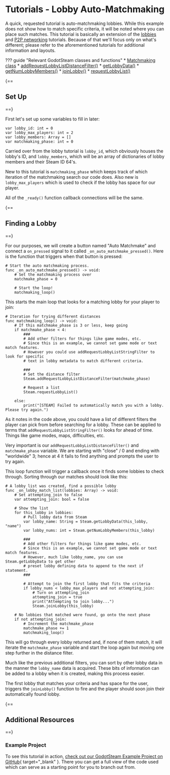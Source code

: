 # Tutorials - Lobby Auto-Matchmaking

A quick, requested tutorial is auto-matchmaking lobbies. While this example does not show how to match specific criteria, it will be noted where you can place such matches. This tutorial is basically an extension of the [lobbies](lobbies.md) and [P2P networking](p2p.md) tutorials. Because of that we'll focus only on what's different; please refer to the aforementioned tutorials for additional information and layouts.

??? guide "Relevant GodotSteam classes and functions"
	* [Matchmaking class](../classes/matchmaking.md)
		* [addRequestLobbyListDistanceFilter()](../classes/matchmaking.md#addrequestlobbylistdistancefilter)
		* [getLobbyData()](../classes/matchmaking.md#getlobbydata)
		* [getNumLobbyMembers()](../classes/matchmaking.md#getnumlobbymembers)
		* [joinLobby()](../classes/matchmaking.md#joinlobby)
		* [requestLobbyList()](../classes/matchmaking.md#requestlobbylist)

{==
## Set Up
==}

First let's set up some variables to fill in later:

```gdscript
var lobby_id: int = 0
var lobby_max_players: int = 2
var lobby_members: Array = []
var matchmaking_phase: int = 0
```

Carried over from the lobby tutorial is `lobby_id`, which obviously houses the lobby's ID, and `lobby_members`, which will be an array of dictionaries of lobby members and their Steam ID 64's.

New to this tutorial is `matchmaking_phase` which keeps track of which iteration of the matchmaking search our code does. Also new is `lobby_max_players` which is used to check if the lobby has space for our player.

All of the `_ready()` function callback connections will be the same.

{==
## Finding a Lobby
==}

For our purposes, we will create a button named "Auto Matchmake" and connect a `on_pressed` signal to it called `_on_auto_matchmake_pressed()`. Here is the function that triggers when that button is pressed:

```gdscript
# Start the auto matchmaking process.
func _on_auto_matchmake_pressed() -> void:
	# Set the matchmaking process over
	matchmake_phase = 0

	# Start the loop!
	matchmaking_loop()
```			

This starts the main loop that looks for a matching lobby for your player to join:

```gdscript
# Iteration for trying different distances
func matchmaking_loop() -> void:
	# If this matchmake_phase is 3 or less, keep going
	if matchmake_phase < 4:
		###
		# Add other filters for things like game modes, etc.
		# Since this is an example, we cannot set game mode or text match features.
		# However you could use addRequestLobbyListStringFilter to look for specific
		# text in lobby metadata to match different criteria.

		###
		# Set the distance filter
		Steam.addRequestLobbyListDistanceFilter(matchmake_phase)

		# Request a list
		Steam.requestLobbyList()

	else:
		print("[STEAM] Failed to automatically match you with a lobby. Please try again.")
```

As it notes in the code above, you could have a list of different filters the player can pick from before searching for a lobby. These can be applied to terms that `addRequestLobbyListStringFilter()` looks for ahead of time. Things like game modes, maps, difficulties, etc.

Very important is our `addRequestLobbyListDistanceFilter()` and `matchmake_phase` variable. We are starting with "close" / 0 and ending with "worldwide" 3; hence at 4 it fails to find anything and prompts the user to try again.

This loop function will trigger a callback once it finds some lobbies to check through. Sorting through our matches should look like this:

```gdscript
# A lobby list was created, find a possible lobby
func _on_lobby_match_list(lobbies: Array) -> void:
	# Set attempting_join to false
	var attempting_join: bool = false

	# Show the list 
	for this_lobby in lobbies:
		# Pull lobby data from Steam
		var lobby_name: String = Steam.getLobbyData(this_lobby, "name")
		var lobby_nums: int = Steam.getNumLobbyMembers(this_lobby)

		###
		# Add other filters for things like game modes, etc.
		# Since this is an example, we cannot set game mode or text match features.
		# However, much like lobby_name, you can use Steam.getLobbyData to get other
		# preset lobby defining data to append to the next if statement.
		###

		# Attempt to join the first lobby that fits the criteria
		if lobby_nums < lobby_max_players and not attempting_join:
			# Turn on attempting_join
			attempting_join = true
			print("Attempting to join lobby...")
			Steam.joinLobby(this_lobby)

	# No lobbies that matched were found, go onto the next phase
	if not attempting_join:
		# Increment the matchmake_phase
		matchmake_phase += 1
		matchmaking_loop()
```

This will go through every lobby returned and, if none of them match, it will iterate the `matchmake_phase` variable and start the loop again but moving one step further in the distance filter.

Much like the previous additional filters, you can sort by other lobby data in the manner the `lobby_name` data is acquired. These bits of information can be added to a lobby when it is created, making this process easier.

The first lobby that matches your criteria and has space for the user, triggers the `joinLobby()` function to fire and the player should soon join their automatically found lobby.

{==
## Additional Resources
==}

### Example Project

To see this tutorial in action, [check out our GodotSteam Example Project on GitHub](https://github.com/CoaguCo-Industries/GodotSteam-Example-Project){ target="\_blank" }. There you can get a full view of the code used which can serve as a starting point for you to branch out from.
